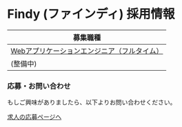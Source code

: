 # Findy (ファインディ) 採用情報

| 募集職種 |
|---|
| [Webアプリケーションエンジニア（フルタイム）](Webアプリケーションエンジニア（フルタイム）.md) |
| (整備中) |

### 応募・お問い合わせ
もしご興味がありましたら、以下よりお問い合わせください。

[求人の応募ページへ](https://form.run/@findy-recruit)
